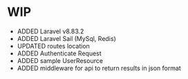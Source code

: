 # WIP
- ADDED Laravel v8.83.2
- ADDED Laravel Sail (MySql, Redis)
- UPDATED routes location
- ADDED Authenticate Request
- ADDED sample UserResource
- ADDED middleware for api to return results in json format
